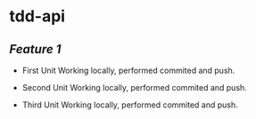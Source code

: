 # tdd-api

*Feature 1*
-----------------------------------------------------------
- First Unit Working locally, performed commited and push.

- Second Unit Working locally, performed commited and push.

- Third Unit Working locally, performed commited and push.